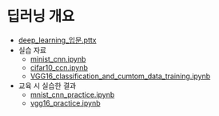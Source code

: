 # 딥러닝 개요

- [deep_learning_입문.pttx](deep_learning_입문.pptx)
- 실습 자료
    - [minist_cnn.ipynb](deep_learning/minist_cnn.ipynb)
    - [cifar10_ccn.ipynb](deep_learning/cifar10_ccn.ipynb)
    - [VGG16_classification_and_cumtom_data_training.ipynb](deep_learning/VGG16_classification_and_cumtom_data_training.ipynb)
- 교육 시 실습한 결과
    - [mnist_cnn_practice.ipynb](deep_learning/mnist_cnn_practice.ipynb)
    - [vgg16_practice.ipynb](deep_learning/vgg16_practice.ipynb)

